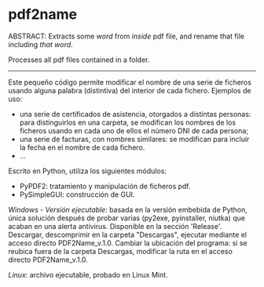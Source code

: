# pdf2name
ABSTRACT: Extracts some _word_ from _inside_ pdf file, and rename that file including _that word_. 

Processes all pdf files contained in a folder.

---

Este pequeño código permite modificar el nombre de una serie de ficheros usando alguna palabra (distintiva) del interior de cada fichero. Ejemplos de uso:
- una serie de certificados de asistencia, otorgados a distintas personas: para distinguirlos en una carpeta, se modifican los nombres de los ficheros usando en cada uno de ellos el número DNI de cada persona;
- una serie de facturas, con nombres similares: se modifican para incluir la fecha en el nombre de cada fichero.
- ...

Escrito en Python, utiliza los siguientes módulos:
- PyPDF2: tratamiento y manipulación de ficheros pdf.
- PySimpleGUI: construcción de GUI.

*Windows - Versión ejecutable*: basada en la versión embebida de Python, única solución después de probar varias (py2exe, pyinstaller, niutka) que acaban en una alerta antivirus. Disponible en la sección 'Release'.
Descargar, descomprimir en la carpeta "Descargas", ejecutar mediante el acceso directo PDF2Name_v.1.0.
Cambiar la ubicación del programa: si se reubica fuera de la carpeta Descargas, modificar la ruta en el acceso directo PDF2Name_v.1.0.

*Linux*: archivo ejecutable, probado en Linux Mint.




